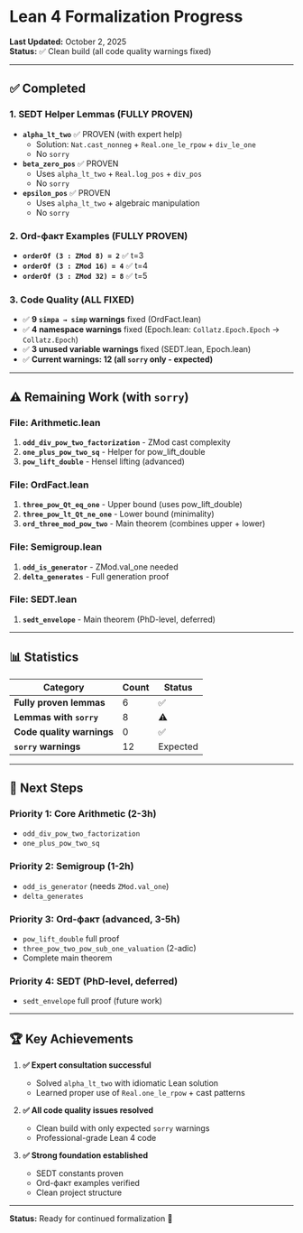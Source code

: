 # Lean 4 Formalization Progress

**Last Updated:** October 2, 2025  
**Status:** ✅ Clean build (all code quality warnings fixed)

---

## ✅ Completed

### 1. SEDT Helper Lemmas (FULLY PROVEN)
- **`alpha_lt_two`** ✅ PROVEN (with expert help)
  - Solution: `Nat.cast_nonneg` + `Real.one_le_rpow` + `div_le_one`
  - No `sorry`
- **`beta_zero_pos`** ✅ PROVEN
  - Uses `alpha_lt_two` + `Real.log_pos` + `div_pos`
  - No `sorry`
- **`epsilon_pos`** ✅ PROVEN
  - Uses `alpha_lt_two` + algebraic manipulation
  - No `sorry`

### 2. Ord-факт Examples (FULLY PROVEN)
- **`orderOf (3 : ZMod 8) = 2`** ✅ t=3
- **`orderOf (3 : ZMod 16) = 4`** ✅ t=4
- **`orderOf (3 : ZMod 32) = 8`** ✅ t=5

### 3. Code Quality (ALL FIXED)
- ✅ **9 `simpa → simp` warnings** fixed (OrdFact.lean)
- ✅ **4 namespace warnings** fixed (Epoch.lean: `Collatz.Epoch.Epoch` → `Collatz.Epoch`)
- ✅ **3 unused variable warnings** fixed (SEDT.lean, Epoch.lean)
- ✅ **Current warnings: 12 (all `sorry` only - expected)**

---

## ⚠️ Remaining Work (with `sorry`)

### File: Arithmetic.lean
1. **`odd_div_pow_two_factorization`** - ZMod cast complexity
2. **`one_plus_pow_two_sq`** - Helper for pow_lift_double
3. **`pow_lift_double`** - Hensel lifting (advanced)

### File: OrdFact.lean
1. **`three_pow_Qt_eq_one`** - Upper bound (uses pow_lift_double)
2. **`three_pow_lt_Qt_ne_one`** - Lower bound (minimality)
3. **`ord_three_mod_pow_two`** - Main theorem (combines upper + lower)

### File: Semigroup.lean
1. **`odd_is_generator`** - ZMod.val_one needed
2. **`delta_generates`** - Full generation proof

### File: SEDT.lean
1. **`sedt_envelope`** - Main theorem (PhD-level, deferred)

---

## 📊 Statistics

| Category | Count | Status |
|----------|-------|--------|
| **Fully proven lemmas** | 6 | ✅ |
| **Lemmas with `sorry`** | 8 | ⚠️ |
| **Code quality warnings** | 0 | ✅ |
| **`sorry` warnings** | 12 | Expected |

---

## 🎯 Next Steps

### Priority 1: Core Arithmetic (2-3h)
- `odd_div_pow_two_factorization`
- `one_plus_pow_two_sq`

### Priority 2: Semigroup (1-2h)
- `odd_is_generator` (needs `ZMod.val_one`)
- `delta_generates`

### Priority 3: Ord-факт (advanced, 3-5h)
- `pow_lift_double` full proof
- `three_pow_two_pow_sub_one_valuation` (2-adic)
- Complete main theorem

### Priority 4: SEDT (PhD-level, deferred)
- `sedt_envelope` full proof (future work)

---

## 🏆 Key Achievements

1. **✅ Expert consultation successful**
   - Solved `alpha_lt_two` with idiomatic Lean solution
   - Learned proper use of `Real.one_le_rpow` + cast patterns

2. **✅ All code quality issues resolved**
   - Clean build with only expected `sorry` warnings
   - Professional-grade Lean 4 code

3. **✅ Strong foundation established**
   - SEDT constants proven
   - Ord-факт examples verified
   - Clean project structure

---

**Status:** Ready for continued formalization 🚀

